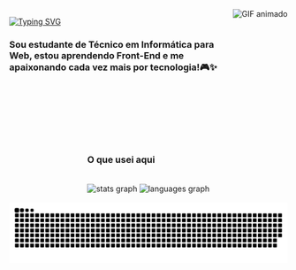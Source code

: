 <img align="right" alt="GIF animado" height="270px" src="https://media4.giphy.com/media/v1.Y2lkPTc5MGI3NjExd2o4ZGdwMXM3cmpqbDNpOXkwZjVteHI4NW15MmltemN3Z2NobnJkaCZlcD12MV9pbnRlcm5hbF9naWZfYnlfaWQmY3Q9Zw/W4IY7zQdRh7Ow/giphy.gif">




<a href="https://git.io/typing-svg"><img src="https://readme-typing-svg.demolab.com?font=Pixelify+Sans&size=35&duration=4000&pause=1000&color=9769F7&width=435&lines=Ol%C3%A1%2C+eu+sou+a+Lav%C3%ADnia" alt="Typing SVG" /></a>

###

<h3 align="left">Sou estudante de Técnico em Informática para Web, estou aprendendo Front-End e me apaixonando cada vez mais por tecnologia!🎮✨</h3>

<br>
<br>
<br>
<br>
<br>
<br>
<h3 align="center">O que usei aqui</h3>
<br>


<div align="center">
  <img src="https://github-readme-stats.vercel.app/api?username=lalandrade&hide_title=false&hide_rank=false&show_icons=true&include_all_commits=true&count_private=true&disable_animations=false&theme=omni&locale=pt-br&hide_border=false" height="150" alt="stats graph"  />
  <img src="https://github-readme-stats.vercel.app/api/top-langs?username=lalandrade&locale=pt-br&hide_title=false&layout=compact&card_width=320&langs_count=5&theme=omni&hide_border=false" height="150" alt="languages graph"  />
</div>
<br>


<picture align="center">
  <source media="(prefers-color-scheme: dark)" srcset="https://raw.githubusercontent.com/mari4souza/mari4souza/output/github-contribution-grid-snake-dark.svg">
  <source media="(prefers-color-scheme: light)" srcset="https://raw.githubusercontent.com/mari4souza/mari4souza/output/github-contribution-grid-snake-dark.svg">
  <img align="center" alt="github contribution grid snake animation" src="https://raw.githubusercontent.com/mari4souza/mari4souza/output/github-contribution-grid-snake.svg">
</picture>

